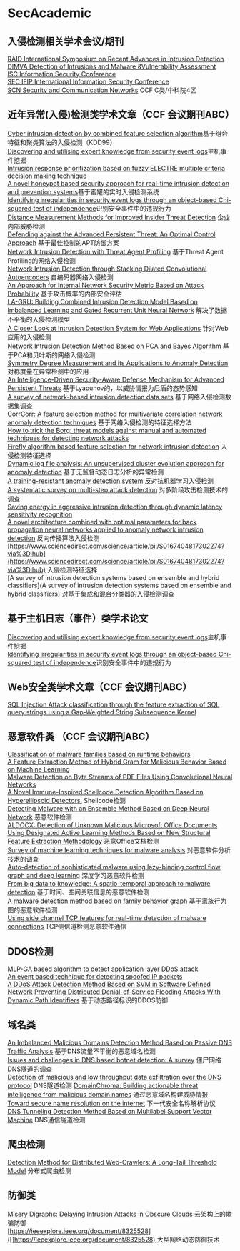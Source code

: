 # SecAcademic


## 入侵检测相关学术会议/期刊
[RAID International Symposium on Recent Advances in Intrusion Detection](http://dblp.uni-trier.de/db/conf/raid/)  
[DIMVA Detection of Intrusions and Malware &Vulnerability Assessment](http://dblp.uni-trier.de/db/conf/dimva/)  
[ISC Information Security Conference](http://dblp.uni-trier.de/db/conf/isw/)  
[SEC IFIP International Information Security Conference](http://dblp.uni-trier.de/db/conf/sec/)  
[SCN Security and Communication Networks](http://dblp.uni-trier.de/db/journals/scn/) CCF C类/中科院4区

## 近年异常(入侵)检测类学术文章（CCF 会议期刊ABC）
[Cyber intrusion detection by combined feature selection algorithm](https://www.sciencedirect.com/science/article/abs/pii/S2214212618304617?via%3Dihub)基于组合特征和聚类算法的入侵检测（KDD99）  
[Discovering and utilising expert knowledge from security event logs](https://www.sciencedirect.com/science/article/abs/pii/S2214212619303060?via%3Dihub)主机事件挖掘  
[Intrusion response prioritization based on fuzzy ELECTRE multiple criteria decision making technique](https://www.sciencedirect.com/science/article/abs/pii/S2214212618307932?via%3Dihub)  
[A novel honeypot based security approach for real-time intrusion detection and prevention systems](https://www.sciencedirect.com/science/article/abs/pii/S2214212616303295?via%3Dihub)基于蜜罐的实时入侵检测系统  
[Identifying irregularities in security event logs through an object-based Chi-squared test of independence](https://www.sciencedirect.com/science/article/abs/pii/S2214212617304714?via%3Dihub)识别安全事件中的违规行为  
[Distance Measurement Methods for Improved Insider Threat Detection](https://www.hindawi.com/journals/scn/2018/5906368/) 企业内部威胁检测  
[Defending against the Advanced Persistent Threat: An Optimal Control Approach](https://www.hindawi.com/journals/scn/2018/2975376/) 基于最佳控制的APT防御方案  
[Network Intrusion Detection with Threat Agent Profiling](https://www.hindawi.com/journals/scn/2018/3614093/) 基于Threat Agent Profiling的网络入侵检测  
[Network Intrusion Detection through Stacking Dilated Convolutional Autoencoders](https://www.hindawi.com/journals/scn/2017/4184196/abs/) 自编码器网络入侵检测  
[An Approach for Internal Network Security Metric Based on Attack Probability](https://www.hindawi.com/journals/scn/2018/3652170/) 基于攻击概率的内部安全评估  
[LA-GRU: Building Combined Intrusion Detection Model Based on Imbalanced Learning and Gated Recurrent Unit Neural Network](https://www.hindawi.com/journals/scn/2018/6026878/) 解决了数据不平衡的入侵检测模型  
[A Closer Look at Intrusion Detection System for Web Applications](https://www.hindawi.com/journals/scn/2018/9601357/) 针对Web应用的入侵检测  
[Network Intrusion Detection Method Based on PCA and Bayes Algorithm ](https://www.hindawi.com/journals/scn/2018/1914980/) 基于PCA和贝叶斯的网络入侵检测  
[Symmetry Degree Measurement and its Applications to Anomaly Detection](https://ieeexplore.ieee.org/document/8790758) 对称度量在异常检测中的应用  
[An Intelligence-Driven Security-Aware Defense Mechanism for Advanced Persistent Threats](https://ieeexplore.ieee.org/document/8386813) 基于Lyapunov的，以威胁情报为后盾的态势感知  
[A survey of network-based intrusion detection data sets](https://www.sciencedirect.com/science/article/pii/S016740481930118X?via%3Dihub) 基于网络入侵检测数据集调查  
[CorrCorr: A feature selection method for multivariate correlation network anomaly detection techniques](https://linkinghub.elsevier.com/retrieve/pii/S0167404818306485) 基于网络入侵检测的特征选择方法  
[How to trick the Borg: threat models against manual and automated techniques for detecting network attacks](https://www.sciencedirect.com/science/article/pii/S0167404818311283?via%3Dihub)  
[Firefly algorithm based feature selection for network intrusion detection](https://www.sciencedirect.com/science/article/pii/S0167404818303936?via%3Dihub) 入侵检测特征选择  
[Dynamic log file analysis: An unsupervised cluster evolution approach for anomaly detection](https://www.sciencedirect.com/science/article/pii/S0167404818306333?via%3Dihub) 基于无监督动态日志分析的异常检测  
[A training-resistant anomaly detection system](https://www.sciencedirect.com/science/article/pii/S016740481830155X?via%3Dihub)  反对抗机器学习入侵检测  
[A systematic survey on multi-step attack detection](https://www.sciencedirect.com/science/article/pii/S0167404818302141?via%3Dihub)  对多阶段攻击检测技术的调查  
[Saving energy in aggressive intrusion detection through dynamic latency sensitivity recognition](https://www.sciencedirect.com/science/article/pii/S0167404817302638?via%3Dihub)  
[A novel architecture combined with optimal parameters for back propagation neural networks applied to anomaly network intrusion detection](https://www.sciencedirect.com/science/article/pii/S0167404818300543?via%3Dihub) 反向传播算法入侵检测  
[https://www.sciencedirect.com/science/article/pii/S0167404817302274?via%3Dihub](https://www.sciencedirect.com/science/article/pii/S0167404817302274?via%3Dihub) 入侵检测特征选择  
[A survey of intrusion detection systems based on ensemble and hybrid classifiers](A survey of intrusion detection systems based on ensemble and hybrid classifiers) 对基于集成和混合分类器的入侵检测调查  



## 基于主机日志（事件）类学术论文
[Discovering and utilising expert knowledge from security event logs](https://www.sciencedirect.com/science/article/abs/pii/S2214212619303060?via%3Dihub)主机事件挖掘  
[Identifying irregularities in security event logs through an object-based Chi-squared test of independence](https://www.sciencedirect.com/science/article/abs/pii/S2214212617304714?via%3Dihub)识别安全事件中的违规行为  


## Web安全类学术文章（CCF 会议期刊ABC）
[SQL Injection Attack classification through the feature extraction of SQL query strings using a Gap-Weighted String Subsequence Kernel](https://www.sciencedirect.com/science/article/abs/pii/S2214212617303691?via%3Dihub)



## 恶意软件类 （CCF 会议期刊ABC）
[Classification of malware families based on runtime behaviors](https://www.sciencedirect.com/science/article/abs/pii/S2214212617301643?via%3Dihub)  
[A Feature Extraction Method of Hybrid Gram for Malicious Behavior Based on Machine Learning](https://www.hindawi.com/journals/scn/2019/2674684/)  
[Malware Detection on Byte Streams of PDF Files Using Convolutional Neural Networks](https://www.hindawi.com/journals/scn/2019/8485365/)  
[A Novel Immune-Inspired Shellcode Detection Algorithm Based on Hyperellipsoid Detectors.](https://www.hindawi.com/journals/scn/2018/2063089/) Shellcode检测  
[Detecting Malware with an Ensemble Method Based on Deep Neural Network](https://www.hindawi.com/journals/scn/2018/7247095/) 恶意软件检测  
[ALDOCX: Detection of Unknown Malicious Microsoft Office Documents Using Designated Active Learning Methods Based on New Structural Feature Extraction Methodology](https://ieeexplore.ieee.org/document/7762928) 恶意Office文档检测  
[Survey of machine learning techniques for malware analysis](https://www.sciencedirect.com/science/article/pii/S0167404818303808?via%3Dihub) 对恶意软件分析技术的调查  
[Auto-detection of sophisticated malware using lazy-binding control flow graph and deep learning](https://www.sciencedirect.com/science/article/pii/S0167404818300889?via%3Dihub)  深度学习恶意软件检测  
[From big data to knowledge: A spatio-temporal approach to malware detection](https://www.sciencedirect.com/science/article/pii/S0167404817302705?via%3Dihub) 基于时间、空间关联信息的恶意软件检测  
[A malware detection method based on family behavior graph](https://www.sciencedirect.com/science/article/pii/S0167404817302146?via%3Dihub) 基于家族行为图的恶意软件检测  
[Using side channel TCP features for real-time detection of malware connections](https://content.iospress.com/articles/journal-of-computer-security/jcs191286) TCP侧信道检测恶意软件通信  

## DDOS检测
[MLP-GA based algorithm to detect application layer DDoS attack](https://www.sciencedirect.com/science/article/abs/pii/S2214212616302162?via%3Dihub)  
[An event based technique for detecting spoofed IP packets](https://www.sciencedirect.com/science/article/abs/pii/S2214212617301692?via%3Dihub)  
[A DDoS Attack Detection Method Based on SVM in Software Defined Network](https://www.hindawi.com/journals/scn/2018/9804061/)
[Preventing Distributed Denial-of-Service Flooding Attacks With Dynamic Path Identifiers](https://ieeexplore.ieee.org/document/7888484) 基于动态路径标识的DDOS防御  


## 域名类
[An Imbalanced Malicious Domains Detection Method Based on Passive DNS Traffic Analysis](https://www.hindawi.com/journals/scn/2018/6510381/) 基于DNS流量不平衡的恶意域名检测  
[Issues and challenges in DNS based botnet detection: A survey](https://www.sciencedirect.com/science/article/pii/S0167404819301117?via%3Dihub) 僵尸网络DNS隧道的调查  
[Detection of malicious and low throughput data exfiltration over the DNS protocol](https://www.sciencedirect.com/science/article/pii/S0167404818304000?via%3Dihub)  DNS隧道检测
[DomainChroma: Building actionable threat intelligence from malicious domain names](https://www.sciencedirect.com/science/article/pii/S0167404818302967?via%3Dihub) 通过恶意域名构建威胁情报  
[Toward secure name resolution on the internet](https://www.sciencedirect.com/science/article/pii/S0167404818300403?via%3Dihub)  下一代安全名称解析协议  
[DNS Tunneling Detection Method Based on Multilabel Support Vector Machine](https://www.hindawi.com/journals/scn/2018/6137098/) DNS通信隧道检测  


## 爬虫检测
[Detection Method for Distributed Web-Crawlers: A Long-Tail Threshold Model](https://www.hindawi.com/journals/scn/2018/9065424/) 分布式爬虫检测  


## 防御类
[Misery Digraphs: Delaying Intrusion Attacks in Obscure Clouds](https://ieeexplore.ieee.org/document/8125739) 云架构上的欺骗防御  
[https://ieeexplore.ieee.org/document/8325528]([]https://ieeexplore.ieee.org/document/8325528) 大型网络动态防御技术  

